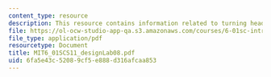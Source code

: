 ```yaml
---
content_type: resource
description: This resource contains information related to turning heads.
file: https://ol-ocw-studio-app-qa.s3.amazonaws.com/courses/6-01sc-introduction-to-electrical-engineering-and-computer-science-i-spring-2011/6fa5e43c52089cf5e888d316afcaa853_MIT6_01SCS11_designLab08.pdf
file_type: application/pdf
resourcetype: Document
title: MIT6_01SCS11_designLab08.pdf
uid: 6fa5e43c-5208-9cf5-e888-d316afcaa853
---
```

